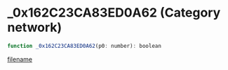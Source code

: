 # _0x162C23CA83ED0A62 (Category network)

```js
function _0x162C23CA83ED0A62(p0: number): boolean
```

[filename](_0x162C23CA83ED0A62_m.md ':include')